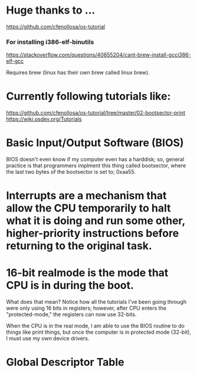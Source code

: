 # Huge thanks to ...
https://github.com/cfenollosa/os-tutorial

### For installing i386-elf-binutils <br/>

https://stackoverflow.com/questions/40655204/cant-brew-install-gcci386-elf-gcc <br/>

Requires brew (linux has their own brew called linux brew).

# Currently following tutorials like:
https://github.com/cfenollosa/os-tutorial/tree/master/02-bootsector-print
https://wiki.osdev.org/Tutorials


# Basic Input/Output Software (BIOS)
BIOS doesn't even know if my computer even has a harddisk; so,
general practice is that programmers implment this thing called bootsector,
where the last two bytes of the bootsector is set to; 0xaa55.

# Interrupts are a mechanism that allow the CPU temporarily to halt what it is doing and run some other, higher-priority instructions before returning to the original task.

# 16-bit realmode is the mode that CPU is in during the boot. 
What does that mean? Notice how all the tutorials I've been going through
were only using 16 bits in registers; however, after CPU
enters the "protected-mode," the registers can now use 32-bits.

When the CPU is in the real mode, I am able to use the BIOS routine to do things like print things, but
once the computer is in protected mode (32-bit), I must use my own device drivers.

# Global Descriptor Table
